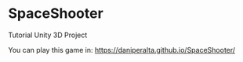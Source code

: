 # SpaceShooter
Tutorial Unity 3D Project

You can play this game in: https://daniperalta.github.io/SpaceShooter/
